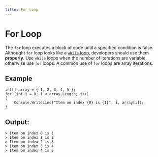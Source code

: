 ```yaml
---
title: For Loop
---
```


# For Loop

The `for` loop executes a block of code until a specified condition is false. Althought `for` loop looks like a <a href='https://guide.freecodecamp.org/csharp/while-loop' target='_blank' rel='nofollow'>`while` loop</a>, developers should use them __properly__. Use `while` loops when the number of iterations are variable, otherwise use `for` loops. A common use of `for` loops are array iterations.

## Example
```
int[] array = { 1, 2, 3, 4, 5 };
for (int i = 0; i < array.Length; i++)
{
	Console.WriteLine("Item on index {0} is {1}", i, array[i]);
}
```

## Output:
```
> Item on index 0 is 1
> Item on index 1 is 2
> Item on index 2 is 3
> Item on index 3 is 4
> Item on index 4 is 5
```
